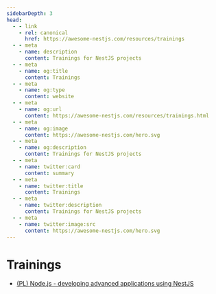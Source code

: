 ```yaml
---
sidebarDepth: 3
head:
  - - link
    - rel: canonical
      href: https://awesome-nestjs.com/resources/trainings
  - - meta
    - name: description
      content: Trainings for NestJS projects
  - - meta
    - name: og:title
      content: Trainings
  - - meta
    - name: og:type
      content: website
  - - meta
    - name: og:url
      content: https://awesome-nestjs.com/resources/trainings.html
  - - meta
    - name: og:image
      content: https://awesome-nestjs.com/hero.svg
  - - meta
    - name: og:description
      content: Trainings for NestJS projects
  - - meta
    - name: twitter:card
      content: summary
  - - meta
    - name: twitter:title
      content: Trainings
  - - meta
    - name: twitter:description
      content: Trainings for NestJS projects
  - - meta
    - name: twitter:image:src
      content: https://awesome-nestjs.com/hero.svg
---
```


# Trainings

- [(PL) Node.js - developing advanced applications using NestJS](https://bottega.com.pl/szkolenie-nestjs)
